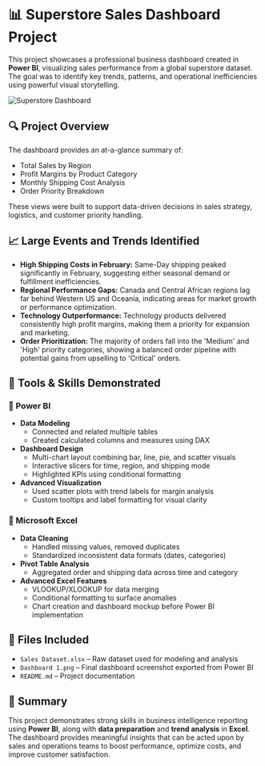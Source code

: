 # 📊 Superstore Sales Dashboard Project

This project showcases a professional business dashboard created in **Power BI**, visualizing sales performance from a global superstore dataset. The goal was to identify key trends, patterns, and operational inefficiencies using powerful visual storytelling.

![Superstore Dashboard](Dashboard%201%20(1).png)

## 🔍 Project Overview

The dashboard provides an at-a-glance summary of:

- Total Sales by Region  
- Profit Margins by Product Category  
- Monthly Shipping Cost Analysis  
- Order Priority Breakdown

These views were built to support data-driven decisions in sales strategy, logistics, and customer priority handling.

## 📈 Large Events and Trends Identified

- **High Shipping Costs in February:** Same-Day shipping peaked significantly in February, suggesting either seasonal demand or fulfillment inefficiencies.
- **Regional Performance Gaps:** Canada and Central African regions lag far behind Western US and Oceania, indicating areas for market growth or performance optimization.
- **Technology Outperformance:** Technology products delivered consistently high profit margins, making them a priority for expansion and marketing.
- **Order Prioritization:** The majority of orders fall into the 'Medium' and 'High' priority categories, showing a balanced order pipeline with potential gains from upselling to 'Critical' orders.

## 🚀 Tools & Skills Demonstrated

### 🔹 Power BI
- **Data Modeling**
  - Connected and related multiple tables
  - Created calculated columns and measures using DAX
- **Dashboard Design**
  - Multi-chart layout combining bar, line, pie, and scatter visuals
  - Interactive slicers for time, region, and shipping mode
  - Highlighted KPIs using conditional formatting
- **Advanced Visualization**
  - Used scatter plots with trend labels for margin analysis
  - Custom tooltips and label formatting for visual clarity

### 🔸 Microsoft Excel
- **Data Cleaning**
  - Handled missing values, removed duplicates
  - Standardized inconsistent data formats (dates, categories)
- **Pivot Table Analysis**
  - Aggregated order and shipping data across time and category
- **Advanced Excel Features**
  - VLOOKUP/XLOOKUP for data merging
  - Conditional formatting to surface anomalies
  - Chart creation and dashboard mockup before Power BI implementation

## 📂 Files Included

- `Sales Dataset.xlsx` – Raw dataset used for modeling and analysis  
- `Dashboard 1.png` – Final dashboard screenshot exported from Power BI  
- `README.md` – Project documentation  

## 🧠 Summary

This project demonstrates strong skills in business intelligence reporting using **Power BI**, along with **data preparation** and **trend analysis** in **Excel**. The dashboard provides meaningful insights that can be acted upon by sales and operations teams to boost performance, optimize costs, and improve customer satisfaction.
